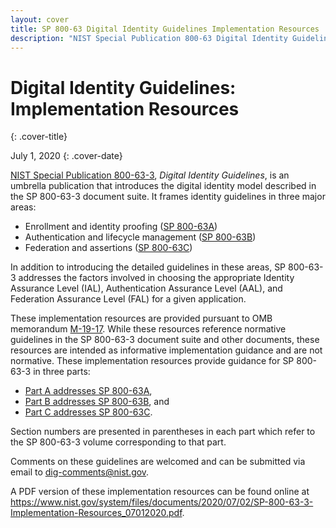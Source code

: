 ```yaml
---
layout: cover
title: SP 800-63 Digital Identity Guidelines Implementation Resources
description: "NIST Special Publication 800-63 Digital Identity Guidelines Implementation Resources"
---
```


# Digital Identity Guidelines: Implementation Resources
{: .cover-title}

July 1, 2020
{: .cover-date}

[NIST Special Publication 800-63-3](https://pages.nist.gov/800-63-3/sp800-63-3.html), *Digital Identity Guidelines*, is an umbrella publication that introduces the digital identity model described in the SP 800-63-3 document suite. It frames identity guidelines in three major areas:

* Enrollment and identity proofing ([SP 800-63A](https://pages.nist.gov/800-63-3/sp800-63a.html))
* Authentication and lifecycle management ([SP 800-63B](https://pages.nist.gov/800-63-3/sp800-63b.html))
* Federation and assertions ([SP 800-63C](https://pages.nist.gov/800-63-3/sp800-63c.html))

In addition to introducing the detailed guidelines in these areas, SP 800-63-3 addresses the factors involved in choosing the appropriate Identity Assurance Level (IAL), Authentication Assurance Level (AAL), and Federation Assurance Level (FAL) for a given application.

These implementation resources are provided pursuant to OMB memorandum [M-19-17](https://www.whitehouse.gov/wp-content/uploads/2019/05/M-19-17.pdf). While these resources reference normative guidelines in the SP 800-63-3 document suite and other documents, these resources are intended as informative implementation guidance and are not normative. 
These implementation resources provide guidance for SP 800-63-3 in three parts: 

* [Part A addresses SP 800-63A](_63A/introduction.md),
* [Part B addresses SP 800-63B](_63B/introduction.md), and 
* [Part C addresses SP 800-63C](_63C/introduction.md). 

Section numbers are presented in parentheses in each part which refer to the SP 800-63-3 volume corresponding to that part. 

Comments on these guidelines are welcomed and can be submitted via email to <dig-comments@nist.gov>.

A PDF version of these implementation resources can be found online at <https://www.nist.gov/system/files/documents/2020/07/02/SP-800-63-3-Implementation-Resources_07012020.pdf>.
